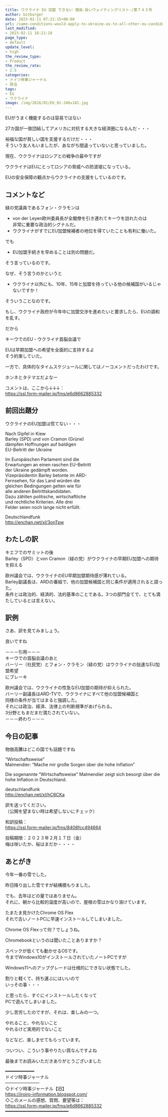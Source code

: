 ```yaml
---
title: ウクライナ EU 加盟 できない 理由-長いウェイティングリスト-/第７４３号
author: bitburger
date: 2023-02-11 07:21:15+00:00
url: /same-conditions-would-apply-to-ukraine-as-to-all-other-eu-candidate-countries/
last_modified:
- 2023-02-11 16:21:18
page_type:
- default
update_level:
- high
the_review_type:
- Product
the_review_rate:
- 2.5
categories:
- ドイツ時事ジャーナル
- 政治
tags:
- EU
- ウクライナ
image: /img/2016/02/EU_01-246x181.jpg
---
```

EUがうまく機能するのは容易ではない

27カ国が一致団結してアメリカに対抗する大きな経済圏になるんだ・・・

<span class="fz-20px"><span class="marker-under"><span class="bold">裕福な国が貧しい国を支援するだけだ・・・</span></span></span>  
そういう友人もいましたが、あながち間違っていないと思っていました。

現在、ウクライナはロシアとの戦争の最中ですが

ウクライナはEUにとってロシアの脅威への防波堤になっている。

EUの安全保障の観点からウクライナの支援をしているのです。

## コメントなど
緑の党議員であるフォン・クラモンは

<ul class="wp-block-list">
  <li>
    von der Leyen欧州委員長が全閣僚を引き連れてキーウを訪れたのは<br /><span class="bold"><span class="marker-under">非常に重要な政治的シグナル</span></span>だ。
  </li>
  <li>
    ウクライナがすでにEU加盟候補者の地位を得ていたことも有利に働いた。
  </li>
</ul>

でも

<ul class="wp-block-list">
  <li>
    EU加盟手続きを早めることは別の問題だ。
  </li>
</ul>

そう言っているのです。

なぜ、そう言うのかというと

<ul class="wp-block-list">
  <li>
    ウクライナ以外にも、10年、15年と加盟を待っている他の候補国がいるじゃないですか！
  </li>
</ul>

そういうことなのです。

もし、ウクライナ政府が今年中に加盟交渉を進めたいと要求したら、EUの調和を乱す。

だから

キーウでのEU・ウクライナ首脳会議で

EUは早期加盟への希望を全面的に支持するよ  
そう約束していた。

一方で、具体的なタイムスケジュールに関してはノーコメントだったわけです。

ホンネとタテマエだよなー

コメントは、ここから↓↓↓：  
<https://ssl.form-mailer.jp/fms/e6d8662885332>

## 前回出題分
ウクライナのEU加盟は慌てない・・・

Nach Gipfel in Kiew  
Barley (SPD) und von Cramon (Grüne)  
dämpfen Hoffnungen auf baldigen  
EU-Beitritt der Ukraine

Im Europäischen Parlament sind die  
Erwartungen an einen raschen EU-Beitritt  
der Ukraine gedämpft worden.  
Vizepräsidentin Barley betonte im ARD-  
Fernsehen, für das Land würden die  
gleichen Bedingungen gelten wie für  
alle anderen Beitrittskandidaten.  
Dazu zählten politische, wirtschaftliche  
und rechtliche Kriterien. Alle drei  
Felder seien noch lange nicht erfüllt.

Deutschlandfunk  
<http://enchan.net/xl/3onTpw>

## わたしの訳
キエフでのサミットの後  
Barley（SPD）とvon Cramon（緑の党）がウクライナの早期EU加盟への期待を抑える

欧州議会では、ウクライナのEU早期加盟期待感が薄れている。  
Barley副議長は、ARDの番組で、他の加盟候補国と同じ条件が適用されると語った。  
条件とは政治的、経済的、法的基準のことである。3つの部門全てで、とても満たしているとは言えない。

## 訳例
さあ、訳を見てみましょう。

良いですね

－－－引用－－－  
キーウでの首脳会議のあと  
バーリー（社民党）とフォン・クラモン（緑の党）はウクライナの拙速なEU加盟希望  
にブレーキ

欧州議会では、ウクライナの性急なEU加盟の期待が抑えられた。  
バーリー副議長はARD-TVで、ウクライナにすべて他の加盟候補国と  
同様の条件が当てはまると強調した。  
それには政治、経済、法律上の判断規準があげられる。  
3分野ともまだまだ満たされていない。  
－－－終わり－－－

## 今日の記事
物価高騰はどこの国でも話題ですね

&#8220;Wirtschaftsweise&#8221;  
Malmendier: &#8220;Mache mir große Sorgen über die hohe Inflation&#8221;

Die sogenannte &#8220;Wirtschaftsweise&#8221; Malmendier zeigt sich besorgt über die hohe Inflation in Deutschland.

deutschlandfunk  
<http://enchan.net/xl/hC6CKa>

訳を送ってください。  
（公開を望まない時は希望しないにチェック）

和訳投稿：  
<https://ssl.form-mailer.jp/fms/8408fcc494664>

投稿期限：２０２３年２月１７日（金）  
梅は咲いたか、桜はまだか・・・・

## あとがき
今年一番の雪でした。

昨日降り出した雪ですが結構積もりました。

でも、去年ほどの量ではありません。  
それに、朝から比較的温度が高いので、屋根の雪はかなり溶けています。

たまたま見かけたChrome OS Flex  
それで古いノートPCに早速インストールしてしまいました。

Chrome OS Flexって何？でしょうね。

Chromebookというのは聞いたことありますか？

スペックが低くても動かせるOSです。  
今までWindows10がインストールされていたノートPCですが

Windows11へのアップグレードは仕様的にできない状態でした。

割りと軽くて、持ち運ぶにはいいので  
いっその事・・・

と思ったら、すぐにインストールしたくなって  
PCで遊んでしまいました。

少し苦労したのですが、それは、楽しみの一つ。

やれること、やれないこと  
やれるけど実用的でないこと

などなど、楽しませてもらっています。

ついつい、こういう事やりたい質なんですよね

最後までお読みいただきありがとうございました

━━━━━━━━━━━  
ドイツ時事ジャーナル  
───────────  
◇ドイツ時事ジャーナル【旧】  
<https://iroiro-information.blogspot.com/>  
◇このメールの感想、質問、要望等は：  
<https://ssl.form-mailer.jp/fms/e6d8662885332>  
━━━━━━━━━━━━━━━━━━━━━━━━